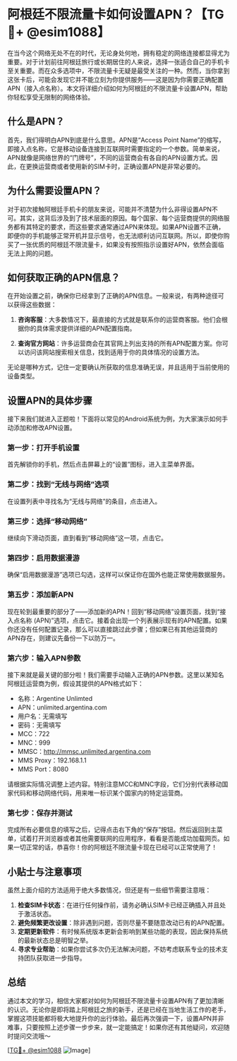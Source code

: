 # 阿根廷不限流量卡如何设置APN？【TG💪+ @esim1088】

在当今这个网络无处不在的时代，无论身处何地，拥有稳定的网络连接都显得尤为重要。对于计划前往阿根廷旅行或长期居住的人来说，选择一张适合自己的手机卡至关重要。而在众多选项中，不限流量卡无疑是最受关注的一种。然而，当你拿到这张卡后，可能会发现它并不能立刻为你提供服务——这是因为你需要正确配置APN（接入点名称）。本文将详细介绍如何为阿根廷的不限流量卡设置APN，帮助你轻松享受无限制的网络体验。

## 什么是APN？

首先，我们得明白APN到底是什么意思。APN是“Access Point Name”的缩写，即接入点名称，它是移动设备连接到互联网时需要指定的一个参数。简单来说，APN就像是网络世界的“门牌号”，不同的运营商会有各自的APN设置方式。因此，在更换运营商或者使用新的SIM卡时，正确设置APN是非常必要的。

## 为什么需要设置APN？

对于初次接触阿根廷手机卡的朋友来说，可能并不清楚为什么非得设置APN不可。其实，这背后涉及到了技术层面的原因。每个国家、每个运营商提供的网络服务都有其特定的要求，而这些要求通常通过APN来体现。如果APN设置不正确，即便你的手机能够正常开机并显示信号，也无法顺利访问互联网。所以，即使你购买了一张优质的阿根廷不限流量卡，如果没有按照指示设置好APN，依然会面临无法上网的问题。

## 如何获取正确的APN信息？

在开始设置之前，确保你已经拿到了正确的APN信息。一般来说，有两种途径可以获得这些数据：

1. **咨询客服**：大多数情况下，最直接的方式就是联系你的运营商客服。他们会根据你的具体需求提供详细的APN配置指南。
   
2. **查询官方网站**：许多运营商会在其官网上列出支持的所有APN配置方案。你可以访问该网站搜索相关信息，找到适用于你的具体情况的设置方法。

无论是哪种方式，记住一定要确认所获取的信息准确无误，并且适用于当前使用的设备类型。

## 设置APN的具体步骤

接下来我们就进入正题啦！下面将以常见的Android系统为例，为大家演示如何手动添加和修改APN设置。

### 第一步：打开手机设置
首先解锁你的手机，然后点击屏幕上的“设置”图标，进入主菜单界面。

### 第二步：找到“无线与网络”选项
在设置列表中寻找名为“无线与网络”的条目，点击进入。

### 第三步：选择“移动网络”
继续向下滑动页面，直到看到“移动网络”这一项，点击它。

### 第四步：启用数据漫游
确保“启用数据漫游”选项已勾选，这样可以保证你在国外也能正常使用数据服务。

### 第五步：添加新APN
现在轮到最重要的部分了——添加新的APN！回到“移动网络”设置页面，找到“接入点名称 (APN)”选项，点击它。接着会出现一个列表展示现有的APN配置。如果你还没有任何配置记录，那么可以直接跳过此步骤；但如果已有其他运营商的APN存在，则建议先备份一下以防万一。

### 第六步：输入APN参数
接下来就是最关键的部分啦！我们需要手动输入正确的APN参数。这里以某知名阿根廷运营商为例，假设其提供的APN格式如下：
- 名称：Argentine Unlimted
- APN：unlimited.argentina.com
- 用户名：无需填写
- 密码：无需填写
- MCC：722
- MNC：999
- MMSC：http://mmsc.unlimited.argentina.com
- MMS Proxy：192.168.1.1
- MMS Port：8080

请根据实际情况调整上述内容。特别注意MCC和MNC字段，它们分别代表移动国家代码和移动网络代码，用来唯一标识某个国家内的特定运营商。

### 第七步：保存并测试
完成所有必要信息的填写之后，记得点击右下角的“保存”按钮。然后返回到主菜单，试着打开浏览器或者其他需要联网的应用程序，看看是否能成功加载网页。如果一切正常的话，恭喜你！你的阿根廷不限流量卡现在已经可以正常使用了！

## 小贴士与注意事项

虽然上面介绍的方法适用于绝大多数情况，但还是有一些细节需要注意哦：

1. **检查SIM卡状态**：在进行任何操作前，请务必确认SIM卡已经正确插入并且处于激活状态。
2. **避免频繁更改设置**：除非遇到问题，否则尽量不要随意改动已有的APN配置。
3. **定期更新软件**：有时候系统版本更新会影响到某些功能的表现，因此保持系统的最新状态总是明智之举。
4. **寻求专业帮助**：如果你尝试多次仍无法解决问题，不妨考虑联系专业的技术支持团队获取进一步指导。

## 总结

通过本文的学习，相信大家都对如何为阿根廷不限流量卡设置APN有了更加清晰的认识。无论你是即将踏上阿根廷之旅的新手，还是已经在当地生活工作的老手，掌握这项技能都将极大地提升你的出行体验。最后再次强调一下，设置APN并非难事，只要按照上述步骤一步步来，就一定能搞定！如果你还有其他疑问，欢迎随时提问交流哦～

[[TG💪+ @esim1088](https://t.me/s/esim1088) ![Image](https://i.postimg.cc/4NQfJmqS/Snipaste-2025-05-13-00-14-12.png)]